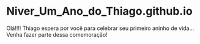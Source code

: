 # Niver_Um_Ano_do_Thiago.github.io
Olá!!!! Thiago espera por você para celebrar seu primeiro aninho de vida... Venha fazer parte dessa comemoração!
